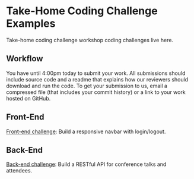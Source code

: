 # Take-Home Coding Challenge Examples

Take-home coding challenge workshop coding challenges live here.

## Workflow

You have until 4:00pm today to submit your work.  All submissions should include source code and a readme that explains how our reviewers should download and run the code.  To get your submission to us, email a compressed file (that includes your commit history) or a link to your work hosted on GitHub.

## Front-End 

[Front-end challenge](front-end/readme.md): Build a responsive navbar with login/logout.

## Back-End

[Back-end challenge](back-end/readme.md): Build a RESTful API for conference talks and attendees.
